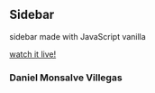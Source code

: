 ## Sidebar 

sidebar made with JavaScript vanilla

[watch it live!](https://daniel-monsalve-villegas.gihub.io/sidebar)

### Daniel Monsalve Villegas
